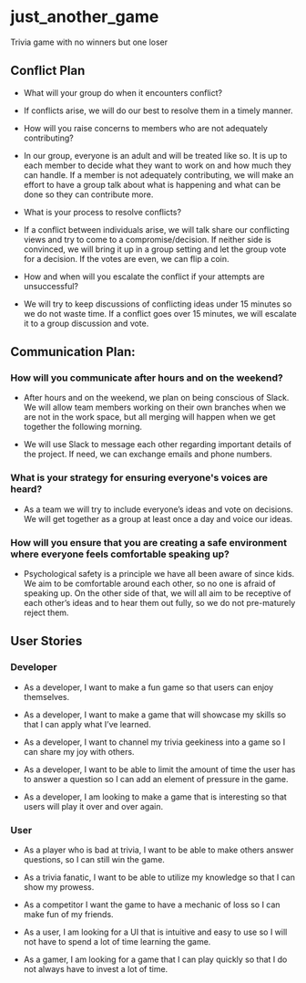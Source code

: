 # just_another_game
Trivia game with no winners but one loser

## Conflict Plan
* What will your group do when it encounters conflict?

* If conflicts arise, we will do our best to resolve them in a timely manner.

* How will you raise concerns to members who are not adequately contributing?

* In our group, everyone is an adult and will be treated like so. It is up to each member to decide what they want to work on and how much they can handle. If a member is not adequately contributing, we will make an effort to have a group talk about what is happening and what can be done so they can contribute more.

* What is your process to resolve conflicts?

* If a conflict between individuals arise, we will talk share our conflicting views and try to come to a compromise/decision. If neither side is convinced, we will bring it up in a group setting and let the group vote for a decision. If the votes are even, we can flip a coin.

* How and when will you escalate the conflict if your attempts are unsuccessful?

* We will try to keep discussions of conflicting ideas under 15 minutes so we do not waste time. If a conflict goes over 15 minutes, we will escalate it to a group discussion and vote.

## Communication Plan:
### How will you communicate after hours and on the weekend?

* After hours and on the weekend, we plan on being conscious of Slack. We will allow team members working on their own branches when we are not in the work space, but all merging will happen when we get together the following morning.

* We will use Slack to message each other regarding important details of the project. If need, we can exchange emails and phone numbers.

### What is your strategy for ensuring everyone's voices are heard?

* As a team we will try to include everyone’s ideas and vote on decisions. We will get together as a group at least once a day and voice our ideas.

### How will you ensure that you are creating a safe environment where everyone feels comfortable speaking up?

* Psychological safety is a principle we have all been aware of since kids. We aim to be comfortable around each other, so no one is afraid of speaking up. On the other side of that, we will all aim to be receptive of each other’s ideas and to hear them out fully, so we do not pre-maturely reject them.

## User Stories

### Developer

*	As a developer, I want to make a fun game so that users can enjoy themselves.

*	As a developer, I want to make a game that will showcase my skills so that I can apply what I’ve learned.

*	As a developer, I want to channel my trivia geekiness into a game so I can share my joy with others.

*	As a developer, I want to be able to limit the amount of time the user has to answer a question so I can add an element of pressure in the game.

*	As a developer, I am looking to make a game that is interesting so that users will play it over and over again.

### User

*	As a player who is bad at trivia, I want to be able to make others answer questions, so I can still win the game.

*	As a trivia fanatic, I want to be able to utilize my knowledge so that I can show my prowess.

*	As a competitor I want the game to have a mechanic of loss so I can make fun of my friends.

*	As a user, I am looking for a UI that is intuitive and easy to use so I will not have to spend a lot of time learning the game.

*	As a gamer, I am looking for a game that I can play quickly so that I do not always have to invest a lot of time.
